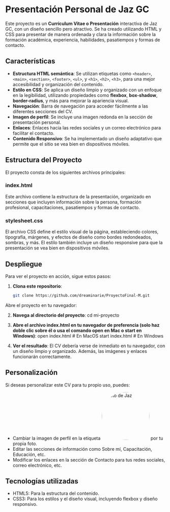 # Presentación Personal de Jaz GC

Este proyecto es un **Currículum Vitae o Presentación** interactiva de Jaz GC, con un diseño sencillo pero atractivo. Se ha creado utilizando HTML y CSS para presentar de manera ordenada y clara la información sobre la formación académica, experiencia, habilidades, pasatiempos y formas de contacto.

## Características

- **Estructura HTML semántica**: Se utilizan etiquetas como `<header>`, `<main>`, `<section>`, `<footer>`, `<ul>`, y `<h1>`, `<h2>`, `<h3>`, para una mejor accesibilidad y organización del contenido.
- **Estilo en CSS**: Se aplica un diseño limpio y organizado con un enfoque en la legibilidad, utilizando propiedades como **flexbox**, **box-shadow**, **border-radius**, y más para mejorar la apariencia visual.
- **Navegación**: Barra de navegación para acceder fácilmente a las diferentes secciones del CV.
- **Imagen de perfil**: Se incluye una imagen redonda en la sección de presentación personal.
- **Enlaces**: Enlaces hacia las redes sociales y un correo electrónico para facilitar el contacto.
- **Contenido Responsivo**: Se ha implementado un diseño adaptativo que permite que el sitio se vea bien en dispositivos móviles.

## Estructura del Proyecto

El proyecto consta de los siguientes archivos principales:

### **index.html**

Este archivo contiene la estructura de la presentación, organizado en secciones que incluyen información sobre la persona, formación profesional, capacitaciones, pasatiempos y formas de contacto.

### **stylesheet.css**

El archivo CSS define el estilo visual de la página, estableciendo colores, tipografía, márgenes, y efectos de diseño como bordes redondeados, sombras, y más. El estilo también incluye un diseño responsive para que la presentación se vea bien en dispositivos móviles.

## Despliegue

Para ver el proyecto en acción, sigue estos pasos:

1. **Clona este repositorio**:
   ```bash
   git clone https://github.com/dreaminarie/ProyectoFinal-M.git
Abre el proyecto en tu navegador:

2. **Navega al directorio del proyecto**:
    cd mi-proyecto

3. **Abre el archivo index.html en tu navegador de preferencia (solo haz doble clic sobre él o usa el comando open en Mac o start en Windows)**:
    open index.html    # En MacOS
    start index.html   # En Windows

4. **Ver el resultado**: 
El CV debería verse de inmediato en tu navegador, con un diseño limpio y organizado. Además, las imágenes y enlaces funcionarán correctamente.

## Personalización
Si deseas personalizar este CV para tu propio uso, puedes:

- Cambiar la imagen de perfil en la etiqueta <img src="resources/IMG_20241114_102118.jpg" alt="Foto de Jaz" style="border-radius: 50%; width: 150px;"> por tu propia foto.
- Editar las secciones de información como Sobre mí, Capacitación, Educación, etc.
- Modificar los enlaces en la sección de Contacto para tus redes sociales, correo electrónico, etc.

## Tecnologías utilizadas
- HTML5: Para la estructura del contenido.
- CSS3: Para los estilos y el diseño visual, incluyendo flexbox y diseño responsivo.